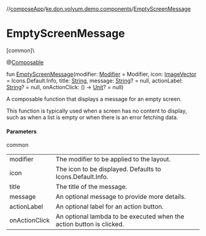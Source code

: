 //[composeApp](../../index.md)/[ke.don.volyum.demo.components](index.md)/[EmptyScreenMessage](-empty-screen-message.md)

# EmptyScreenMessage

[common]\

@[Composable](https://developer.android.com/reference/kotlin/androidx/compose/runtime/Composable.html)

fun [EmptyScreenMessage](-empty-screen-message.md)(modifier: [Modifier](https://developer.android.com/reference/kotlin/androidx/compose/ui/Modifier.html) = Modifier, icon: [ImageVector](https://developer.android.com/reference/kotlin/androidx/compose/ui/graphics/vector/ImageVector.html) = Icons.Default.Info, title: [String](https://kotlinlang.org/api/core/kotlin-stdlib/kotlin/-string/index.html), message: [String](https://kotlinlang.org/api/core/kotlin-stdlib/kotlin/-string/index.html)? = null, actionLabel: [String](https://kotlinlang.org/api/core/kotlin-stdlib/kotlin/-string/index.html)? = null, onActionClick: () -&gt; [Unit](https://kotlinlang.org/api/core/kotlin-stdlib/kotlin/-unit/index.html)? = null)

A composable function that displays a message for an empty screen.

This function is typically used when a screen has no content to display, such as when a list is empty or when there is an error fetching data.

#### Parameters

common

| | |
|---|---|
| modifier | The modifier to be applied to the layout. |
| icon | The icon to be displayed. Defaults to Icons.Default.Info. |
| title | The title of the message. |
| message | An optional message to provide more details. |
| actionLabel | An optional label for an action button. |
| onActionClick | An optional lambda to be executed when the action button is clicked. |